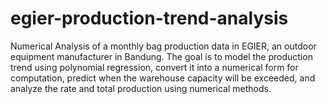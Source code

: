 # egier-production-trend-analysis
Numerical Analysis of a monthly bag production data in EGIER, an outdoor equipment manufacturer in Bandung. The goal is to model the production trend using polynomial regression, convert it into a numerical form for computation, predict when the warehouse capacity will be exceeded, and analyze the rate and total production using numerical methods.
